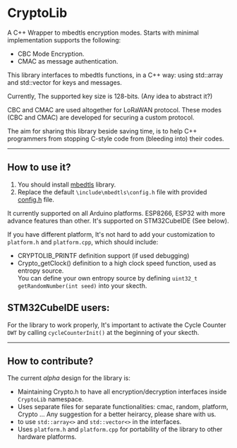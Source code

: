 # CryptoLib

A C++ Wrapper to mbedtls encryption modes. Starts with minimal implementation supports  the following:
- CBC Mode Encryption.
- CMAC as message authentication.

This library interfaces to mbedtls functions, in a C++ way: using std::array and std::vector for keys and messages.

Currently, The supported key size is 128-bits. (Any idea to abstract it?)

CBC and CMAC are used altogether for LoRaWAN protocol.
These modes (CBC and CMAC) are developed for securing a custom protocol. 

The aim for sharing this library beside saving time, is to help C++ programmers from stopping C-style code from (bleeding into) their codes.

-------
## How to use it?
1. You should install [mbedtls](https://github.com/ARMmbed/mbedtls/releases/tag/v2.23.0) library.
2. Replace the default `\include\mbedtls\config.h` file with provided [config.h](config.h) file. 

It currently supported on all Arduino platforms. ESP8266, ESP32 with more advance features than other. It's supported on STM32CubeIDE (See below). 

If you have different platform, It's not hard to add your customization to `platform.h` and `platform.cpp`, which should include:
- CRYPTOLIB_PRINTF definition support (if used debugging)
- Crypto_getClock()  definition to a high clock speed function, used as entropy source.  
You can define your own entropy source by defining `uint32_t getRandomNumber(int seed)` into your skecth.

## STM32CubeIDE users:
For the library to work properly, It's important to activate the Cycle Counter `DWT` by calling `cycleCounterInit()` at the beginning of your skecth.

-------
## How to contribute?

The current *alpha* design for the library is:
- Maintaining Crypto.h to have all encryption/decryption interfaces inside `CryptoLib` namespace.
- Uses separate files for separate functionalities: cmac, random, platform, Crypto ... 
Any suggestion for a better heirarcy, please share with us.
- to use `std::array<>` and `std::vector<>` in the interfaces. 
- Uses `platform.h` and `platform.cpp` for portability of the library to other hardware platforms.
